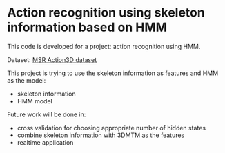 Action recognition using skeleton information based on HMM
==========================================================
 
This code is developed for a project: action recognition using HMM.

Dataset: [MSR Action3D dataset](http://research.microsoft.com/en-us/um/people/zliu/ActionRecoRsrc/)

This project is trying to use the skeleton information as features and HMM as the model:
* skeleton information
* HMM model

Future work will be done in:
* cross validation for choosing appropriate number of hidden states
* combine skeleton information with 3DMTM as the features
* realtime application